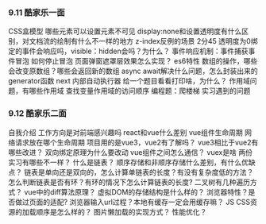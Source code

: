 ### 9.11 酷家乐一面
CSS盒模型
哪些元素可以设置元素不可见
display:none和设置透明度有什么区别，对文档流的绘制有什么不一样的地方
z-index反例的场景 2分45
透明度为0绑定的事件会响应吗，visible：hidden会吗？为什么？
事件响应机制：事件捕获事件冒泡
如何停止冒泡
页面弹窗遮罩层效果怎么实现？
es6特性
数组的操作，哪些会改变原数组？哪些会返回新的数组
async await解决什么问题，怎么封装出来的
generator函数 next 内部自动执行器
给一个题目看看打印啥，为什么？
作用域问题，有哪些作用域
查找变量作用域的访问顺序
编程题：爬楼梯
实习遇到的问题

### 9.12 酷家乐二面
自我介绍
工作方向是对前端感兴趣吗
react和vue什么差别
vue组件生命周期
网络请求放在哪个生命周期
项目用的是vue3，vue2有了解吗？
vue3相比于vue2有哪些改进？
双向绑定原理为什么要改动
vue组件之间怎么通信？
vuex是啥
两份实习有哪些不一样？
什么是链表？
顺序存储和非顺序存储什么差别，有什么优缺点？
链表是单向还是双向的，怎么计算单链表的长度？有没有复杂度低的方法？
怎么判断链表是否有环？有环的情况下怎么计算链表的长度?
二叉树有几种遍历方式？
vue中的diff算法原理？
虚拟DOM的存储结构是什么样的？
浏览器特性？是否做过页面的适配?
浏览器输入url过程？本地有缓存一定会用缓存嘛？
JS CSS资源的加载顺序是怎么样的？
图片懒加载的实现方式？
性能优化？

